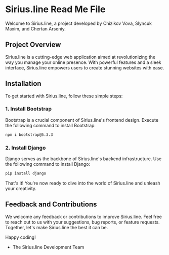 # Sirius.line Read Me File

Welcome to Sirius.line, a project developed by Chizikov Vova, Slyncuk Maxim, and Chertan Arseniy. 

## Project Overview

Sirius.line is a cutting-edge web application aimed at revolutionizing the way you manage your online presence. With powerful features and a sleek interface, Sirius.line empowers users to create stunning websites with ease.

## Installation

To get started with Sirius.line, follow these simple steps:

### 1. Install Bootstrap

Bootstrap is a crucial component of Sirius.line's frontend design. Execute the following command to install Bootstrap:

```bash
npm i bootstrap@5.3.3
```

### 2. Install Django

Django serves as the backbone of Sirius.line's backend infrastructure. Use the following command to install Django:

```bash
pip install django
```

That's it! You're now ready to dive into the world of Sirius.line and unleash your creativity.

## Feedback and Contributions

We welcome any feedback or contributions to improve Sirius.line. Feel free to reach out to us with your suggestions, bug reports, or feature requests. Together, let's make Sirius.line the best it can be.

Happy coding!

- The Sirius.line Development Team
